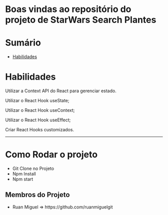 

# Boas vindas ao repositório do projeto de StarWars Search Plantes


# Sumário

- [Habilidades](#habilidades)
 

# Habilidades

Utilizar a Context API do React para gerenciar estado.

Utilizar o React Hook useState;

Utilizar o React Hook useContext;

Utilizar o React Hook useEffect;

Criar React Hooks customizados.




---
<h1> Como Rodar o projeto</h1>
<ul>
  <li> Git Clone no Projeto</li>
  <li> Npm Install</li>
  <li> Npm start</li>
 </ul>

<h2>Membros do Projeto</h2>
<ul>
  <li>Ruan Miguel => https://github.com/ruanmiguelgit</li>
</ul>



  
